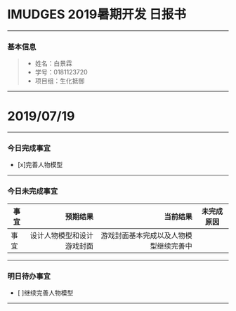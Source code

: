 # IMUDGES 2019暑期开发 日报书
-------


### 基本信息
> * 姓名：白景霖
> * 学号：0181123720
> * 项目组：生化抵御


-------


# 2019/07/19

-------

### 今日完成事宜
- [x]完善人物模型


-----
### 今日未完成事宜


| 事宜     |预期结果| 当前结果  | 未完成原因   | 
| --------   | -----:  | -----:  | :----:  |
|事宜|设计人物模型和设计游戏封面|游戏封面基本完成以及人物模型继续完善中|  |



------



### 明日待办事宜
- [ ]继续完善人物模型


-------
